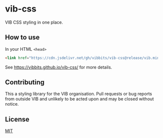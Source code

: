 # vib-css
VIB CSS styling in one place.

## How to use

In your HTML `<head>`
```html
<link href="https://cdn.jsdelivr.net/gh/vibbits/vib-css@release/vib.min.css" rel="stylesheet">
```

See https://vibbits.github.io/vib-css/ for more details.

## Contributing

This a styling library for the VIB organisation. Pull requests or bug reports from outside VIB and unlikely to be acted upon and may be closed without notice.

## License

[MIT](https://choosealicense.com/licenses/mit/)

